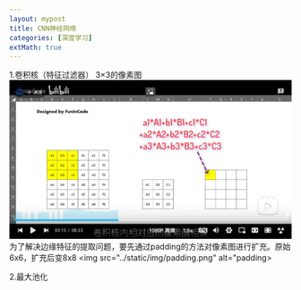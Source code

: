 ```yaml
---
layout: mypost
title: CNN神经网络
categories: [深度学习]
extMath: true
---
```

1.卷积核（特征过滤器） 3×3的像素图
<img src="../static/img/cnn1.png" alt="cnn1">
为了解决边缘特征的提取问题，要先通过padding的方法对像素图进行扩充。原始6x6，扩充后变8x8
<img src="../static/img/padding.png" alt="padding>

2.最大池化